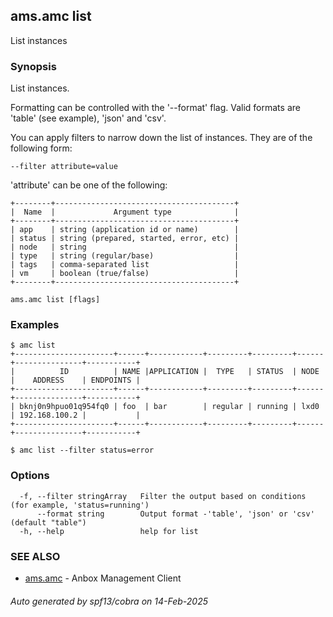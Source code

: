 ## ams.amc list

List instances

### Synopsis

List instances.

Formatting can be controlled with the '--format' flag.
Valid formats are 'table' (see example), 'json' and 'csv'.

You can apply filters to narrow down the list of instances.
They are of the following form:

	--filter attribute=value

'attribute' can be one of the following:

	+--------+----------------------------------------+
	|  Name  |             Argument type              |
	+--------+----------------------------------------+
	| app    | string (application id or name)        |
	| status | string (prepared, started, error, etc) |
	| node   | string                                 |
	| type   | string (regular/base)                  |
	| tags   | comma-separated list                   |
	| vm     | boolean (true/false)                   |
	+--------+----------------------------------------+


```
ams.amc list [flags]
```

### Examples

```
$ amc list
+----------------------+------+------------+---------+---------+------+---------------+-----------+
|          ID          | NAME |APPLICATION |  TYPE   | STATUS  | NODE |    ADDRESS    | ENDPOINTS |
+----------------------+------+------------+---------+---------+------+---------------+-----------+
| bknj0n9hpuo01q954fq0 | foo  | bar        | regular | running | lxd0 | 192.168.100.2 |           |
+----------------------+------+------------+---------+---------+------+---------------+-----------+

$ amc list --filter status=error

```

### Options

```
  -f, --filter stringArray   Filter the output based on conditions (for example, 'status=running')
      --format string        Output format -'table', 'json' or 'csv' (default "table")
  -h, --help                 help for list
```

### SEE ALSO

* [ams.amc](ams.amc.md)	 - Anbox Management Client

###### Auto generated by spf13/cobra on 14-Feb-2025
